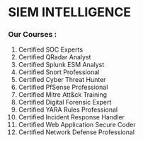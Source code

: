 # SIEM INTELLIGENCE

### Our Courses : 

01. Certified SOC Experts
02. Certified QRadar Analyst
03. Certified Splunk ESM Analyst
04. Certified Snort Professional
05. Certified Cyber Threat Hunter
06. Certified PfSense Professional
07. Certified Mitre Att&ck Training
08. Certified Digital Forensic Expert
09. Certified YARA Rules Professional
10. Certified Incident Response Handler
11. Certified Web Application Secure Coder
12. Certified Network Defense Professional


<!--
**siemintelligence/siemintelligence** is a ✨ _special_ ✨ repository because its `README.md` (this file) appears on your GitHub profile.

Here are some ideas to get you started:

- 🔭 I’m currently working on ...
- 🌱 I’m currently learning ...
- 👯 I’m looking to collaborate on ...
- 🤔 I’m looking for help with ...
- 💬 Ask me about ...
- 📫 How to reach me: ...
- 😄 Pronouns: ...
- ⚡ Fun fact: ...
-->
